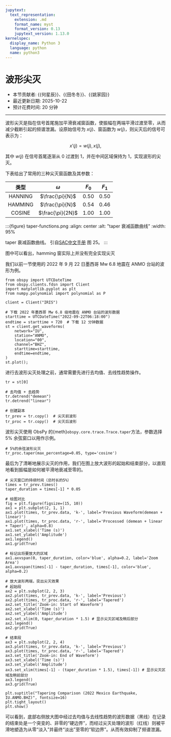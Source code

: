```yaml
---
jupytext:
  text_representation:
    extension: .md
    format_name: myst
    format_version: 0.13
    jupytext_version: 1.13.0
kernelspec:
  display_name: Python 3
  language: python
  name: python3
---
```


# 波形尖灭

- 本节贡献者: {{何星辰}}、{{田冬冬}}、{{姚家园}}
- 最近更新日期: 2025-10-22
- 预计花费时间: 20 分钟

---
波形尖灭是指在信号首尾施加平滑衰减窗函数，使振幅在两端平滑过渡至零，从而减少截断引起的频谱泄漏。设原始信号为 $x(j)$、窗函数为 $w(j)$，则尖灭后的信号可表示为：

$$
x'(j) = w(j),x(j),
$$

其中 $w(j)$ 在信号首尾逐渐从 0 过渡到 1，并在中间区域保持为 1，实现波形的尖灭。


下表给出了常用的三种尖灭窗函数及其参数：

| 类型 | $\omega$ | $F_0$ | $F_1$ |
|:----:|:----------:|:-----:|:-----:|
| HANNING | $\frac{\pi}{N}$ | 0.50 | 0.50 |
| HAMMING | $\frac{\pi}{N}$ | 0.54 | 0.46 |
| COSINE  | $\frac{\pi}{2N}$ | 1.00 | 1.00 |

:::{figure} taper-functions.png
:align: center
:alt: "taper 衰减函数曲线"
:width: 95%

taper 衰减函数曲线。
引自[SAC中文手册](https://seisman.github.io/SAC_Docs_zh/commands/taper/)
图 25。
:::

图中可以看出，hamming 窗实际上并没有完全实现尖灭

我们以前一节使用的 2022 年 9 月 22 日墨西哥 Mw 6.8 地震在 ANMO 台站的波形为例。

```{code-cell} ipython3
from obspy import UTCDateTime
from obspy.clients.fdsn import Client
import matplotlib.pyplot as plt
from numpy.polynomial import polynomial as P

client = Client("IRIS") 

# 下载 2022 年墨西哥 Mw 6.8 级地震在 ANMO 台站的波形数据
starttime = UTCDateTime("2022-09-22T06:18:00")
endtime = starttime + 720  # 下载 12 分钟数据
st = client.get_waveforms(
    network="IU",
    station="ANMO", 
    location="00", 
    channel="BHZ",
    starttime=starttime, 
    endtime=endtime,
)
st.plot();
```

进行去波形尖灭处理之前，通常需要先进行去均值、去线性趋势操作。

```{code-cell} ipython3
tr = st[0]

# 去均值 + 去趋势
tr.detrend("demean")
tr.detrend("linear")

# 创建副本
tr_prev = tr.copy()  # 尖灭前波形
tr_proc = tr.copy()  # 尖灭后波形
```

波形尖灭使用 ObsPy 的{meth}`obspy.core.trace.Trace.taper`方法，参数选择 5% 余弦窗口以用作示例。

```{code-cell} ipython3
# 5%的余弦波形尖灭
tr_proc.taper(max_percentage=0.05, type='cosine')
```

最后为了清晰地展示尖灭的作用，我们在图上放大波形的起始和结束部分，以直观地看到振幅是如何被平滑地衰减至零的。

```{code-cell} ipython3
# 尖灭窗口的持续时间（总时长的5%）
times = tr_prev.times()
taper_duration = times[-1] * 0.05

# 绘图对比
fig = plt.figure(figsize=(15, 10))
ax1 = plt.subplot(2, 1, 1)
ax1.plot(times, tr_prev.data, 'k-', label='Previous Waveform(demean + linear)')
ax1.plot(times, tr_proc.data, 'r-', label='Processed (demean + linear + Taper)', alpha=0.8)
ax1.set_xlabel('Time (s)')
ax1.set_ylabel('Amplitude')
ax1.legend()
ax1.grid(True)

# 标记出将要放大的区域
ax1.axvspan(0, taper_duration, color='blue', alpha=0.2, label='Zoom Area')
ax1.axvspan(times[-1] - taper_duration, times[-1], color='blue', alpha=0.2)

# 放大波形两端，突出尖灭效果
# 起始段
ax2 = plt.subplot(2, 2, 3)
ax2.plot(times, tr_prev.data, 'k-', label='Previous')
ax2.plot(times, tr_proc.data, 'r-', label='Tapered')
ax2.set_title('Zoom-in: Start of Waveform')
ax2.set_xlabel('Time (s)')
ax2.set_ylabel('Amplitude')
ax2.set_xlim(0, taper_duration * 1.5) # 显示尖灭区域及稍后部分
ax2.legend()
ax2.grid(True)

# 结束段
ax3 = plt.subplot(2, 2, 4)
ax3.plot(times, tr_prev.data, 'k-', label='Previous')
ax3.plot(times, tr_proc.data, 'r-', label='Tapered')
ax3.set_title('Zoom-in: End of Waveform')
ax3.set_xlabel('Time (s)')
ax3.set_ylabel('Amplitude')
ax3.set_xlim(times[-1] - (taper_duration * 1.5), times[-1]) # 显示尖灭区域及稍前部分
ax3.legend()
ax3.grid(True)

plt.suptitle("Tapering Comparison (2022 Mexico Earthquake, IU.ANMO.BHZ)", fontsize=16)
plt.tight_layout()
plt.show()
```

可以看到，底部右侧放大图中经过去均值与去线性趋势的波形数据（黑线）在记录的结束处是一个突变的、非零的“硬边界”，而经过尖灭处理的波形（红线）则被平滑地塑造为从零“淡入”并最终“淡出”至零的“软边界”。从而有效抑制了频谱泄漏。

